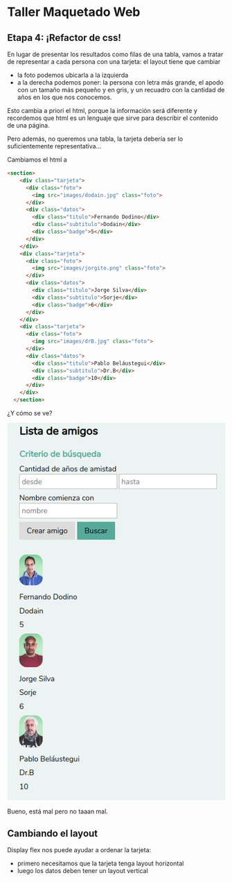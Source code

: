 # Taller Maquetado Web

## Etapa 4: ¡Refactor de css!

En lugar de presentar los resultados como filas de una tabla, vamos a tratar de representar a cada persona con una tarjeta: el layout tiene que cambiar

- la foto podemos ubicarla a la izquierda
- a la derecha podemos poner: la persona con letra más grande, el apodo con un tamaño más pequeño y en gris, y un recuadro con la cantidad de años en los que nos conocemos.

Esto cambia a priori el html, porque la información será diferente y recordemos que html es un lenguaje que sirve para describir el contenido de una página.

Pero además, no queremos una tabla, la tarjeta debería ser lo suficientemente representativa...

Cambiamos el html a

```html
<section>
    <div class="tarjeta">
      <div class="foto">
        <img src="images/dodain.jpg" class="foto">
      </div>
      <div class="datos">
        <div class="titulo">Fernando Dodino</div>
        <div class="subtitulo">Dodain</div>
        <div class="badge">5</div>
      </div>
    </div>
    <div class="tarjeta">
      <div class="foto">
        <img src="images/jorgito.png" class="foto">
      </div>
      <div class="datos">
        <div class="titulo">Jorge Silva</div>
        <div class="subtitulo">Sorje</div>
        <div class="badge">6</div>
      </div>
    </div>
    <div class="tarjeta">
      <div class="foto">
        <img src="images/drB.jpg" class="foto">
      </div>
      <div class="datos">
        <div class="titulo">Pablo Beláustegui</div>
        <div class="subtitulo">Dr.B</div>
        <div class="badge">10</div>
      </div>
    </div>
  </section>
```

¿Y cómo se ve?

![inicial](extra/tarjeta.png)

Bueno, está mal pero no taaan mal.

## Cambiando el layout

Display flex nos puede ayudar a ordenar la tarjeta:

- primero necesitamos que la tarjeta tenga layout horizontal
- luego los datos deben tener un layout vertical
